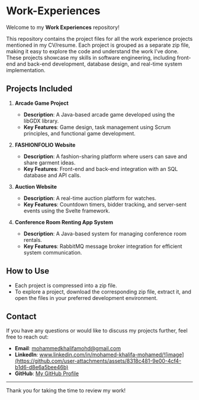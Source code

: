 # Work-Experiences

Welcome to my **Work Experiences** repository! 

This repository contains the project files for all the work experience projects mentioned in my CV/resume. Each project is grouped as a separate zip file, making it easy to explore the code and understand the work I’ve done. These projects showcase my skills in software engineering, including front-end and back-end development, database design, and real-time system implementation.

## Projects Included

1. **Arcade Game Project**  
   - **Description**: A Java-based arcade game developed using the libGDX library.  
   - **Key Features**: Game design, task management using Scrum principles, and functional game development.  

2. **FASHIONFOLIO Website**  
   - **Description**: A fashion-sharing platform where users can save and share garment ideas.  
   - **Key Features**: Front-end and back-end integration with an SQL database and API calls.  

3. **Auction Website**  
   - **Description**: A real-time auction platform for watches.  
   - **Key Features**: Countdown timers, bidder tracking, and server-sent events using the Svelte framework.  

4. **Conference Room Renting App System**  
   - **Description**: A Java-based system for managing conference room rentals.  
   - **Key Features**: RabbitMQ message broker integration for efficient system communication.  

## How to Use

- Each project is compressed into a zip file.  
- To explore a project, download the corresponding zip file, extract it, and open the files in your preferred development environment.

## Contact

If you have any questions or would like to discuss my projects further, feel free to reach out:

- **Email**: mohammedkhalifamohd@gmail.com  
- **LinkedIn**: www.linkedin.com/in/mohamed-khalifa-mohamed/![image](https://github.com/user-attachments/assets/8318c481-9e00-4cf4-b1d6-d8e6a5bee46b)
- **GitHub**: [My GitHub Profile](https://github.com/mohamedkhalifamohamed)

---

Thank you for taking the time to review my work!
